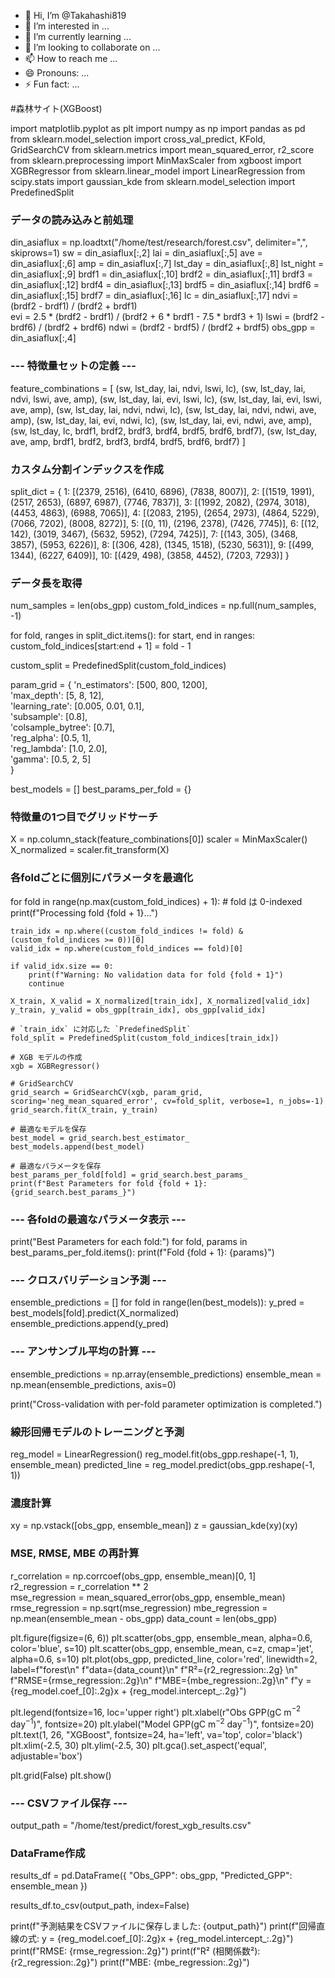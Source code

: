 - 👋 Hi, I’m @Takahashi819
- 👀 I’m interested in ...
- 🌱 I’m currently learning ...
- 💞️ I’m looking to collaborate on ...
- 📫 How to reach me ...
- 😄 Pronouns: ...
- ⚡ Fun fact: ...

<!---
Takahashi819/Takahashi819 is a ✨ special ✨ repository because its `README.md` (this file) appears on your GitHub profile.
You can click the Preview link to take a look at your changes.
--->
#森林サイト(XGBoost)

import matplotlib.pyplot as plt
import numpy as np
import pandas as pd
from sklearn.model_selection import cross_val_predict, KFold, GridSearchCV
from sklearn.metrics import mean_squared_error, r2_score
from sklearn.preprocessing import MinMaxScaler
from xgboost import XGBRegressor
from sklearn.linear_model import LinearRegression
from scipy.stats import gaussian_kde
from sklearn.model_selection import PredefinedSplit

### データの読み込みと前処理
din_asiaflux = np.loadtxt("/home/test/research/forest.csv", delimiter=",", skiprows=1)
sw = din_asiaflux[:,2]
lai = din_asiaflux[:,5]
ave = din_asiaflux[:,6]
amp = din_asiaflux[:,7]
lst_day = din_asiaflux[:,8]
lst_night = din_asiaflux[:,9]
brdf1 = din_asiaflux[:,10]
brdf2 = din_asiaflux[:,11]
brdf3 = din_asiaflux[:,12]
brdf4 = din_asiaflux[:,13]
brdf5 = din_asiaflux[:,14]
brdf6 = din_asiaflux[:,15]
brdf7 = din_asiaflux[:,16]
lc = din_asiaflux[:,17]
ndvi = (brdf2 - brdf1) / (brdf2 + brdf1)  
evi = 2.5 * (brdf2 - brdf1) / (brdf2 + 6 * brdf1 - 7.5 * brdf3 + 1)
lswi = (brdf2 - brdf6) / (brdf2 + brdf6)
ndwi = (brdf2 - brdf5) / (brdf2 + brdf5)
obs_gpp = din_asiaflux[:,4]

### --- 特徴量セットの定義 ---
feature_combinations = [
    (sw, lst_day, lai, ndvi, lswi, lc),
    (sw, lst_day, lai, ndvi, lswi, ave, amp),
    (sw, lst_day, lai, evi, lswi, lc),
    (sw, lst_day, lai, evi, lswi, ave, amp),
    (sw, lst_day, lai, ndvi, ndwi, lc),
    (sw, lst_day, lai, ndvi, ndwi, ave, amp),
    (sw, lst_day, lai, evi, ndwi, lc),
    (sw, lst_day, lai, evi, ndwi, ave, amp),
    (sw, lst_day, lc, brdf1, brdf2, brdf3, brdf4, brdf5, brdf6, brdf7),
    (sw, lst_day, ave, amp, brdf1, brdf2, brdf3, brdf4, brdf5, brdf6, brdf7)
]

### カスタム分割インデックスを作成
split_dict = {
    1: [(2379, 2516), (6410, 6896), (7838, 8007)],
 2: [(1519, 1991), (2517, 2653), (6897, 6987), (7746, 7837)],
 3: [(1992, 2082), (2974, 3018), (4453, 4863), (6988, 7065)],
 4: [(2083, 2195), (2654, 2973), (4864, 5229), (7066, 7202), (8008, 8272)],
 5: [(0, 11), (2196, 2378), (7426, 7745)],
 6: [(12, 142), (3019, 3467), (5632, 5952), (7294, 7425)],
 7: [(143, 305), (3468, 3857), (5953, 6226)],
 8: [(306, 428), (1345, 1518), (5230, 5631)],
 9: [(499, 1344), (6227, 6409)],
 10: [(429, 498), (3858, 4452), (7203, 7293)]
}

### データ長を取得
num_samples = len(obs_gpp)
custom_fold_indices = np.full(num_samples, -1)

for fold, ranges in split_dict.items():
    for start, end in ranges:
        custom_fold_indices[start:end + 1] = fold - 1

custom_split = PredefinedSplit(custom_fold_indices)

param_grid = {
    'n_estimators': [500, 800, 1200],  
    'max_depth': [5, 8, 12],  
    'learning_rate': [0.005, 0.01, 0.1],  
    'subsample': [0.8],  
    'colsample_bytree': [0.7],  
    'reg_alpha': [0.5, 1],  
    'reg_lambda': [1.0, 2.0],  
    'gamma': [0.5, 2, 5]  
}

best_models = []
best_params_per_fold = {}

### 特徴量の1つ目でグリッドサーチ
X = np.column_stack(feature_combinations[0])
scaler = MinMaxScaler()
X_normalized = scaler.fit_transform(X)

### 各foldごとに個別にパラメータを最適化
for fold in range(np.max(custom_fold_indices) + 1):  # fold は 0-indexed
    print(f"Processing fold {fold + 1}...")

    train_idx = np.where((custom_fold_indices != fold) & (custom_fold_indices >= 0))[0]
    valid_idx = np.where(custom_fold_indices == fold)[0]

    if valid_idx.size == 0:
        print(f"Warning: No validation data for fold {fold + 1}")
        continue

    X_train, X_valid = X_normalized[train_idx], X_normalized[valid_idx]
    y_train, y_valid = obs_gpp[train_idx], obs_gpp[valid_idx]

    # `train_idx` に対応した `PredefinedSplit`
    fold_split = PredefinedSplit(custom_fold_indices[train_idx])

    # XGB モデルの作成
    xgb = XGBRegressor()

    # GridSearchCV 
    grid_search = GridSearchCV(xgb, param_grid, scoring='neg_mean_squared_error', cv=fold_split, verbose=1, n_jobs=-1)
    grid_search.fit(X_train, y_train)

    # 最適なモデルを保存
    best_model = grid_search.best_estimator_
    best_models.append(best_model)

    # 最適なパラメータを保存
    best_params_per_fold[fold] = grid_search.best_params_
    print(f"Best Parameters for fold {fold + 1}: {grid_search.best_params_}")

### --- 各foldの最適なパラメータ表示 ---
print("Best Parameters for each fold:")
for fold, params in best_params_per_fold.items():
    print(f"Fold {fold + 1}: {params}")

### --- クロスバリデーション予測 ---
ensemble_predictions = []
for fold in range(len(best_models)):
    y_pred = best_models[fold].predict(X_normalized)
    ensemble_predictions.append(y_pred)

### --- アンサンブル平均の計算 ---
ensemble_predictions = np.array(ensemble_predictions)
ensemble_mean = np.mean(ensemble_predictions, axis=0)

print("Cross-validation with per-fold parameter optimization is completed.")

### 線形回帰モデルのトレーニングと予測
reg_model = LinearRegression()
reg_model.fit(obs_gpp.reshape(-1, 1), ensemble_mean)
predicted_line = reg_model.predict(obs_gpp.reshape(-1, 1))

### 濃度計算
xy = np.vstack([obs_gpp, ensemble_mean])
z = gaussian_kde(xy)(xy)

### MSE, RMSE, MBE の再計算
r_correlation = np.corrcoef(obs_gpp, ensemble_mean)[0, 1]  
r2_regression = r_correlation ** 2  
mse_regression = mean_squared_error(obs_gpp, ensemble_mean)
rmse_regression = np.sqrt(mse_regression)
mbe_regression = np.mean(ensemble_mean - obs_gpp)
data_count = len(obs_gpp)

plt.figure(figsize=(6, 6))
plt.scatter(obs_gpp, ensemble_mean, alpha=0.6, color='blue', s=10)
plt.scatter(obs_gpp, ensemble_mean, c=z, cmap='jet', alpha=0.6, s=10)
plt.plot(obs_gpp, predicted_line, color='red', linewidth=2,
         label=f"forest\n"
               f"data={data_count}\n"
               f"R²={r2_regression:.2g} \n"
               f"RMSE={rmse_regression:.2g}\n"
               f"MBE={mbe_regression:.2g}\n"
               f"y = {reg_model.coef_[0]:.2g}x + {reg_model.intercept_:.2g}")

plt.legend(fontsize=16, loc='upper right')
plt.xlabel(r"Obs GPP(gC m$^{-2}$ day$^{-1}$)", fontsize=20)
plt.ylabel("Model GPP(gC m$^{-2}$ day$^{-1}$)", fontsize=20)
plt.text(1, 26, "XGBoost", fontsize=24, ha='left', va='top', color='black')
plt.xlim(-2.5, 30)
plt.ylim(-2.5, 30)
plt.gca().set_aspect('equal', adjustable='box')

plt.grid(False)
plt.show()

### --- CSVファイル保存 ---
output_path = "/home/test/predict/forest_xgb_results.csv"

### DataFrame作成
results_df = pd.DataFrame({
    "Obs_GPP": obs_gpp,
    "Predicted_GPP": ensemble_mean
})

results_df.to_csv(output_path, index=False)

print(f"予測結果をCSVファイルに保存しました: {output_path}")
print(f"回帰直線の式: y = {reg_model.coef_[0]:.2g}x + {reg_model.intercept_:.2g}")
print(f"RMSE: {rmse_regression:.2g}")
print(f"R² (相関係数²): {r2_regression:.2g}")
print(f"MBE: {mbe_regression:.2g}")
